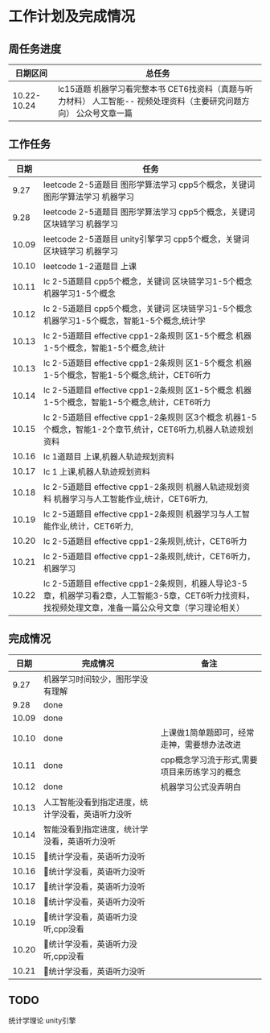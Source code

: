 # 工作计划及完成情况

## 周任务进度

| 日期区间    | 总任务                                                                                                              |
| ----------- | ------------------------------------------------------------------------------------------------------------------- |
| 10.22-10.24 | lc15道题 机器学习看完整本书 CET6找资料（真题与听力材料） 人工智能-- 视频处理资料（主要研究问题方向） 公众号文章一篇 |

## 工作任务

| 日期  | 任务                                                                                                                                                   |
| ----- | ------------------------------------------------------------------------------------------------------------------------------------------------------ |
| 9.27  | leetcode 2-5道题目 图形学算法学习 cpp5个概念，关键词 图形学算法学习 机器学习                                                                           |
| 9.28  | leetcode 2-5道题目 图形学算法学习 cpp5个概念，关键词 区块链学习 机器学习                                                                               |
| 10.09 | leetcode 2-5道题目 unity引擎学习 cpp5个概念，关键词 区块链学习 机器学习                                                                                |
| 10.10 | leetcode 1-2道题目 上课                                                                                                                                |
| 10.11 | lc 2-5道题目 cpp5个概念，关键词 区块链学习1-5个概念 机器学习1-5个概念                                                                                  |
| 10.12 | lc 2-5道题目 cpp5个概念，关键词 区块链学习1-5个概念 机器学习1-5个概念，智能1-5个概念,统计学                                                            |
| 10.13 | lc 2-5道题目 effective cpp1-2条规则 区1-5个概念 机器1-5个概念，智能1-5个概念,统计                                                                      |
| 10.13 | lc 2-5道题目 effective cpp1-2条规则 区1-5个概念 机器1-5个概念，智能1-5个概念,统计，CET6听力                                                            |
| 10.14 | lc 2-5道题目 effective cpp1-2条规则 区1-5个概念 机器1-5个概念，智能1-5个概念,统计，CET6听力                                                            |
| 10.15 | lc 2-5道题目 effective cpp1-2条规则 区3个概念 机器1-5个概念，智能1-2个章节,统计，CET6听力,机器人轨迹规划资料                                           |
| 10.16 | lc 1道题目 上课,机器人轨迹规划资料                                                                                                                     |
| 10.17 | lc 1 上课,机器人轨迹规划资料                                                                                                                           |
| 10.18 | lc 2-5道题目 effective cpp1-2条规则 机器人轨迹规划资料 机器学习与人工智能作业,统计，CET6听力,                                                          |
| 10.19 | lc 2-5道题目 effective cpp1-2条规则 机器学习与人工智能作业,统计，CET6听力,                                                                             |
| 10.20 | lc 2-5道题目 effective cpp1-2条规则,统计，CET6听力                                                                                                     |
| 10.21 | lc 2-5道题目 effective cpp1-2条规则,统计，CET6听力，机器学习                                                                                           |
| 10.22 | lc 2-5道题目 effective cpp1-2条规则，机器人导论3-5章，机器学习看2章，人工智能3-5章，CET6听力找资料，找视频处理文章，准备一篇公众号文章（学习理论相关） |

## 完成情况

| 日期  | 完成情况                                         | 备注                                         |
| ----- | ------------------------------------------------ | -------------------------------------------- |
| 9.27  | 机器学习时间较少，图形学没有理解                 |                                              |
| 9.28  | done                                             |                                              |
| 10.09 | done                                             |                                              |
| 10.10 | done                                             | 上课做1简单题即可，经常走神，需要想办法改进  |
| 10.11 | done                                             | cpp概念学习流于形式,需要项目来历练学习的概念 |
| 10.12 | done                                             | 机器学习公式没弄明白                         |
| 10.13 | 人工智能没看到指定进度，统计学没看，英语听力没听 |                                              |
| 10.14 | 智能没看到指定进度，统计学没看，英语听力没听     |                                              |
| 10.15 | 统计学没看，英语听力没听                        |                                              |
| 10.16 | 统计学没看，英语听力没听                        |                                              |
| 10.17 | 统计学没看，英语听力没听                        |                                              |
| 10.18 | 统计学没看，英语听力没听                        |                                              |
| 10.19 | 统计学没看，英语听力没听,cpp没看                |                                              |
| 10.20 | 统计学没看，英语听力没听,cpp没看                |                                              |
| 10.21 | 统计学没看，英语听力没听                        |                                              |

## TODO

统计学理论 unity引擎




